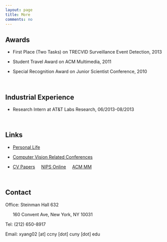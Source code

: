```yaml
---
layout: page
title: More
comments: no
---
```


## Awards

* First Place (Two Tasks) on TRECVID Surveillance Event Detection, 2013

* Student Travel Award on ACM Multimedia, 2011

* Special Recognition Award on Junior Scientist Conference, 2010

<br>

## Industrial Experience

* Research Intern at AT&T Labs Research, 06/2013-08/2013

<br>

## Links

* [Personal Life](http://www.flickr.com/photos/yangxd)

* [Computer Vision Related Conferences](http://conferences.visionbib.com/Iris-Conferences.html)

* [CV Papers](http://www.cvpapers.com) &nbsp;&nbsp;&nbsp; [NIPS Online](http://books.nips.cc) &nbsp;&nbsp;&nbsp; [ACM MM](http://dl.acm.org/event.cfm?id=RE179&CFID=153216990&CFTOKEN=55908370)

<br>

## Contact

Office: Steinman Hall 632

&nbsp;&nbsp;&nbsp;&nbsp;&nbsp;&nbsp;160 Convent Ave, New York, NY 10031

Tel: (212) 650-8917

Email: xyang02 [at] ccny [dot] cuny [dot] edu